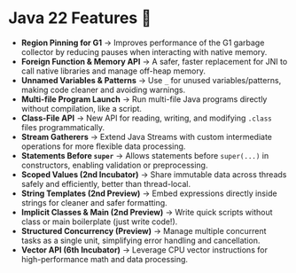 # Java 22 Features 🚀

- **Region Pinning for G1** → Improves performance of the G1 garbage collector by reducing pauses when interacting with
  native memory.
- **Foreign Function & Memory API** → A safer, faster replacement for JNI to call native libraries and manage off-heap
  memory.
- **Unnamed Variables & Patterns** → Use `_` for unused variables/patterns, making code cleaner and avoiding warnings.
- **Multi-file Program Launch** → Run multi-file Java programs directly without compilation, like a script.
- **Class-File API** → New API for reading, writing, and modifying `.class` files programmatically.
- **Stream Gatherers** → Extend Java Streams with custom intermediate operations for more flexible data processing.
- **Statements Before `super`** → Allows statements before `super(...)` in constructors, enabling validation or
  preprocessing.
- **Scoped Values (2nd Incubator)** → Share immutable data across threads safely and efficiently, better than
  thread-local.
- **String Templates (2nd Preview)** → Embed expressions directly inside strings for cleaner and safer formatting.
- **Implicit Classes & Main (2nd Preview)** → Write quick scripts without class or main boilerplate (just write code!).
- **Structured Concurrency (Preview)** → Manage multiple concurrent tasks as a single unit, simplifying error handling
  and cancellation.
- **Vector API (6th Incubator)** → Leverage CPU vector instructions for high-performance math and data processing.  
